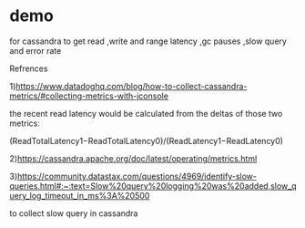 # demo
for cassandra to get read ,write and range latency ,gc pauses ,slow query and error rate





Refrences

1)https://www.datadoghq.com/blog/how-to-collect-cassandra-metrics/#collecting-metrics-with-jconsole

the recent read latency would be calculated from the deltas of those two metrics:

(ReadTotalLatency1−ReadTotalLatency0)/(ReadLatency1−ReadLatency0)

2)https://cassandra.apache.org/doc/latest/operating/metrics.html

3)https://community.datastax.com/questions/4969/identify-slow-queries.html#:~:text=Slow%20query%20logging%20was%20added,slow_query_log_timeout_in_ms%3A%20500

to collect slow query in cassandra
